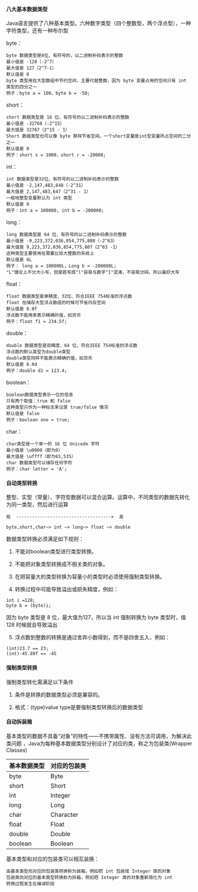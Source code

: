#### 八大基本数据类型

Java语言提供了八种基本类型。六种数字类型（四个整数型，两个浮点型），一种字符类型，还有一种布尔型

byte：

    byte 数据类型是8位、有符号的，以二进制补码表示的整数
    最小值是 -128（-2^7）
    最大值是 127（2^7-1）
    默认值是 0
    byte 类型用在大型数组中节约空间，主要代替整数，因为 byte 变量占用的空间只有 int 类型的四分之一
    例子：byte a = 100，byte b = -50;

short：

    short 数据类型是 16 位、有符号的以二进制补码表示的整数
    最小值是 -32768（-2^15）
    最大值是 32767（2^15 - 1）
    Short 数据类型也可以像 byte 那样节省空间。一个short变量是int型变量所占空间的二分之一
    默认值是 0
    例子：short s = 1000，short r = -20000;

int：

    int 数据类型是32位、有符号的以二进制补码表示的整数
    最小值是 -2,147,483,648（-2^31）
    最大值是 2,147,483,647（2^31 - 1）
    一般地整型变量默认为 int 类型
    默认值是 0 
    例子：int a = 100000, int b = -200000;

long：

    long 数据类型是 64 位、有符号的以二进制补码表示的整数
    最小值是 -9,223,372,036,854,775,808（-2^63）
    最大值是 9,223,372,036,854,775,807（2^63 -1）
    这种类型主要使用在需要比较大整数的系统上
    默认值是 0L
    例子： long a = 100000L，Long b = -200000L;
    "L"理论上不分大小写，但是若写成"l"容易与数字"1"混淆，不容易分辩。所以最好大写

float：

    float 数据类型是单精度、32位、符合IEEE 754标准的浮点数
    float 在储存大型浮点数组的时候可节省内存空间
    默认值是 0.0f
    浮点数不能用来表示精确的值，如货币
    例子：float f1 = 234.5f;

double：

    double 数据类型是双精度、64 位、符合IEEE 754标准的浮点数
    浮点数的默认类型为double类型
    double类型同样不能表示精确的值，如货币
    默认值是 0.0d
    例子：double d1 = 123.4;

boolean：

    boolean数据类型表示一位的信息
    只有两个取值：true 和 false
    这种类型只作为一种标志来记录 true/false 情况
    默认值是 false
    例子：boolean one = true;

char：

    char类型是一个单一的 16 位 Unicode 字符
    最小值是 \u0000（即为0）
    最大值是 \uffff（即为65,535）
    char 数据类型可以储存任何字符
    例子：char letter = 'A';


#### 自动类型转换

整型、实型（常量）、字符型数据可以混合运算。运算中，不同类型的数据先转化为同一类型，然后进行运算

```
低  ------------------------------------>  高

byte,short,char—> int —> long—> float —> double 
```
数据类型转换必须满足如下规则：

1. 不能对boolean类型进行类型转换。

2. 不能把对象类型转换成不相关类的对象。

3. 在把容量大的类型转换为容量小的类型时必须使用强制类型转换。

4. 转换过程中可能导致溢出或损失精度，例如：

```
int i =128;   
byte b = (byte)i;
```
因为 byte 类型是 8 位，最大值为127，所以当 int 强制转换为 byte 类型时，值 128 时候就会导致溢出

5. 浮点数到整数的转换是通过舍弃小数得到，而不是四舍五入，例如：

```
(int)23.7 == 23;        
(int)-45.89f == -45
```

#### 强制类型转换

强制类型转化需满足以下条件

1. 条件是转换的数据类型必须是兼容的。

2. 格式：(type)value type是要强制类型转换后的数据类型



#### 自动拆装箱

基本类型的数据不具备“对象”的特性——不携带属性、没有方法可调用，为解决此类问题 ，Java为每种基本数据类型分别设计了对应的类，称之为包装类(Wrapper Classes)

| 基本数据类型|对应的包装类|
|-|-|
|byte|Byte|
|short|Short|
|int|Integer|
|long|Long|
|char|Character|
|float|Float|
|double|Double|
|boolean|Boolean|

基本类型和对应的包装类可以相互装换：

    由基本类型向对应的包装类转换称为装箱，例如把 int 包装成 Integer 类的对象
    包装类向对应的基本类型转换称为拆箱，例如把 Integer 类的对象重新简化为 int
    转换过程发生在编译阶段
